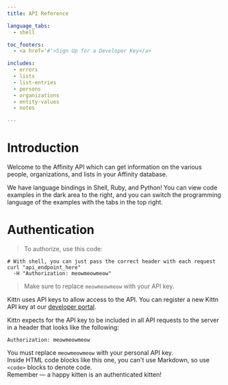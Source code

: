```yaml
---
title: API Reference

language_tabs:
  - shell

toc_footers:
  - <a href='#'>Sign Up for a Developer Key</a>

includes:
  - errors
  - lists
  - list-entries
  - persons
  - organizations
  - entity-values
  - notes

---
```


# Introduction

Welcome to the Affinity API which can get information on the various people, organizations, and lists in your Affinity database.

We have language bindings in Shell, Ruby, and Python! You can view code examples in the dark area to the right, and you can switch the programming language of the examples with the tabs in the top right.

# Authentication

> To authorize, use this code:

```shell
# With shell, you can just pass the correct header with each request
curl "api_endpoint_here"
  -H "Authorization: meowmeowmeow"
```

> Make sure to replace `meowmeowmeow` with your API key.

Kittn uses API keys to allow access to the API. You can register a new Kittn API key at our [developer portal](http://example.com/developers).

Kittn expects for the API key to be included in all API requests to the server in a header that looks like the following:

`Authorization: meowmeowmeow`

<aside class="notice">
You must replace <code>meowmeowmeow</code> with your personal API key.
</aside>
<aside class="warning">Inside HTML code blocks like this one, you can't use Markdown, so use <code>&lt;code&gt;</code> blocks to denote code.</aside>
<aside class="success">
Remember — a happy kitten is an authenticated kitten!
</aside>
